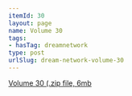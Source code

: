 ```yaml
---
itemId: 30
layout: page
name: Volume 30
tags:
- hasTag: dreamnetwork
type: post
urlSlug: dream-network-volume-30
---
```

<a href="files/Volume_30.zip" download>Volume 30 (.zip file, 6mb</a>
